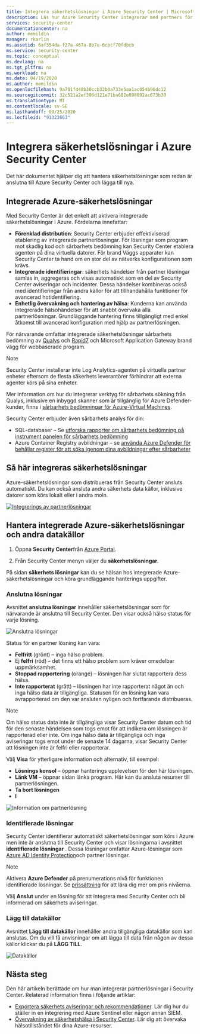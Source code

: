 ```yaml
---
title: Integrera säkerhetslösningar i Azure Security Center | Microsoft Docs
description: Läs hur Azure Security Center integrerar med partners för att förbättra den övergripande säkerheten för dina Azure-resurser.
services: security-center
documentationcenter: na
author: memildin
manager: rkarlin
ms.assetid: 6af354da-f27a-467a-8b7e-6cbcf70fdbcb
ms.service: security-center
ms.topic: conceptual
ms.devlang: na
ms.tgt_pltfrm: na
ms.workload: na
ms.date: 04/19/2020
ms.author: memildin
ms.openlocfilehash: 9a781fd48b30ccb32b0a733e5aa1ac054b96dc12
ms.sourcegitcommit: 32c521a2ef396d121e71ba682e098092ac673b30
ms.translationtype: MT
ms.contentlocale: sv-SE
ms.lasthandoff: 09/25/2020
ms.locfileid: "91323663"
---
```

# <a name="integrate-security-solutions-in-azure-security-center"></a>Integrera säkerhetslösningar i Azure Security Center
Det här dokumentet hjälper dig att hantera säkerhetslösningar som redan är anslutna till Azure Security Center och lägga till nya.

## <a name="integrated-azure-security-solutions"></a>Integrerade Azure-säkerhetslösningar
Med Security Center är det enkelt att aktivera integrerade säkerhetslösningar i Azure. Fördelarna innefattar:

- **Förenklad distribution**: Security Center erbjuder effektiviserad etablering av integrerade partnerlösningar. För lösningar som program mot skadlig kod och sårbarhets bedömning kan Security Center etablera agenten på dina virtuella datorer. För brand Väggs apparater kan Security Center ta hand om en stor del av nätverks konfigurationen som krävs.
- **Integrerade identifieringar**: säkerhets händelser från partner lösningar samlas in, aggregeras och visas automatiskt som en del av Security Center aviseringar och incidenter. Dessa händelser kombineras också med identifieringar från andra källor för att tillhandahålla funktioner för avancerad hotidentifiering.
- **Enhetlig övervakning och hantering av hälsa**: Kunderna kan använda integrerade hälsohändelser för att snabbt övervaka alla partnerlösningar. Grundläggande hantering finns tillgängligt med enkel åtkomst till avancerad konfiguration med hjälp av partnerlösningen.

För närvarande omfattar integrerade säkerhetslösningar sårbarhets bedömning av [Qualys](https://www.qualys.com/public-cloud/#azure) och [Rapid7](https://www.rapid7.com/products/insightvm/) och Microsoft Application Gateway brand vägg för webbaserade program.

> [!NOTE]
> Security Center installerar inte Log Analytics-agenten på virtuella partner enheter eftersom de flesta säkerhets leverantörer förhindrar att externa agenter körs på sina enheter.

Mer information om hur du integrerar verktyg för sårbarhets sökning från Qualys, inklusive en inbyggd skanner som är tillgänglig för Azure Defender-kunder, finns i [sårbarhets bedömningar för Azure-Virtual Machines](deploy-vulnerability-assessment-vm.md).

Security Center erbjuder även sårbarhets analys för din:

* SQL-databaser – Se [utforska rapporter om sårbarhets bedömning på instrument panelen för sårbarhets bedömning](defender-for-sql-usage.md#explore-vulnerability-assessment-reports)
* Azure Container Registry avbildningar – se [använda Azure Defender för behållar register för att söka igenom dina avbildningar efter sårbarheter](defender-for-container-registries-usage.md)

## <a name="how-security-solutions-are-integrated"></a>Så här integreras säkerhetslösningar
Azure-säkerhetslösningar som distribueras från Security Center ansluts automatiskt. Du kan också ansluta andra säkerhets data källor, inklusive datorer som körs lokalt eller i andra moln.

[![Integrerings av partnerlösningar](./media/security-center-partner-integration/security-solutions-page.png)](./media/security-center-partner-integration/security-solutions-page.png#lightbox)

## <a name="manage-integrated-azure-security-solutions-and-other-data-sources"></a>Hantera integrerade Azure-säkerhetslösningar och andra datakällor

1. Öppna **Security Center**från [Azure Portal](https://azure.microsoft.com/features/azure-portal/).

1. Från Security Center menyn väljer du **säkerhetslösningar**.

På sidan **säkerhets lösningar** kan du se hälsan hos integrerade Azure-säkerhetslösningar och köra grundläggande hanterings uppgifter.

### <a name="connected-solutions"></a>Anslutna lösningar

Avsnittet **anslutna lösningar** innehåller säkerhetslösningar som för närvarande är anslutna till Security Center. Den visar också hälso status för varje lösning.  

![Anslutna lösningar](./media/security-center-partner-integration/connected-solutions.png)

Status för en partner lösning kan vara:

* **Felfritt** (grönt) – inga hälso problem.
* Ej **felfri** (röd) – det finns ett hälso problem som kräver omedelbar uppmärksamhet.
* **Stoppad rapportering** (orange) – lösningen har slutat rapportera dess hälsa.
* **Inte rapporterat** (grått) – lösningen har inte rapporterat något än och inga hälso data är tillgängliga. Statusen för en lösning kan vara avrapporterad om den var ansluten nyligen och fortfarande distribueras.

> [!NOTE]
> Om hälso status data inte är tillgängliga visar Security Center datum och tid för den senaste händelsen som togs emot för att indikera om lösningen är rapporterad eller inte. Om inga hälso data är tillgängliga och inga aviseringar togs emot under de senaste 14 dagarna, visar Security Center att lösningen inte är felfri eller rapporterar.
>
>

Välj **Visa** för ytterligare information och alternativ, till exempel:

   - **Lösnings konsol** – öppnar hanterings upplevelsen för den här lösningen.
   - **Länk VM** – öppnar sidan länka program. Här kan du ansluta resurser till partnerlösningen.
   - **Ta bort lösningen**
   - **I**

   ![Information om partnerlösning](./media/security-center-partner-integration/partner-solutions-detail.png)


### <a name="discovered-solutions"></a>Identifierade lösningar

Security Center identifierar automatiskt säkerhetslösningar som körs i Azure men inte är anslutna till Security Center och visar lösningarna i avsnittet **identifierade lösningar** . Dessa lösningar omfattar Azure-lösningar som [Azure AD Identity Protection](https://docs.microsoft.com/azure/active-directory/active-directory-identityprotection)och partner lösningar.

> [!NOTE]
> Aktivera **Azure Defender** på prenumerations nivå för funktionen identifierade lösningar. Se [prissättning](security-center-pricing.md) för att lära dig mer om pris nivåerna.
>

Välj **Anslut** under en lösning för att integrera med Security Center och bli informerad om säkerhets aviseringar.

### <a name="add-data-sources"></a>Lägg till datakällor

Avsnittet **Lägg till datakällor** innehåller andra tillgängliga datakällor som kan anslutas. Om du vill få anvisningar om att lägga till data från någon av dessa källor klickar du på **LÄGG TILL**.

![Datakällor](./media/security-center-partner-integration/add-data-sources.png)



## <a name="next-steps"></a>Nästa steg

Den här artikeln berättade om hur man integrerar partnerlösningar i Security Center. Relaterad information finns i följande artiklar:

* [Exportera säkerhets aviseringar och rekommendationer](continuous-export.md). Lär dig hur du ställer in en integrering med Azure Sentinel eller någon annan SIEM.
* [Övervakning av säkerhetshälsa i Security Center](security-center-monitoring.md). Lär dig att övervaka hälsotillståndet för dina Azure-resurser.